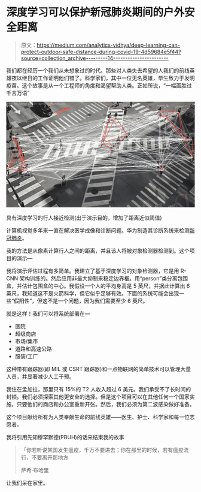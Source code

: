 # 深度学习可以保护新冠肺炎期间的户外安全距离

> 原文：<https://medium.com/analytics-vidhya/deep-learning-can-protect-outdoor-safe-distance-during-covid-19-4d59684e5f44?source=collection_archive---------14----------------------->

我们都在经历一个我们从未想象过的时代。那些对人类失去希望的人我们的前线英雄夜以继日的工作证明他们错了。科学家们，其中一位无名英雄，毕生致力于发明疫苗。这个故事是从一个工程师的角度和渴望帮助人类。正如所说，“一幅画胜过千言万语”

![](img/6496a5c1617153232fff05edcae832da.png)

具有深度学习的行人接近检测(出于演示目的，增加了距离近似阈值)

计算机视觉多年来一直在解决医学成像和诊断问题。华为制造其诊断系统来检测[新冠肺炎](https://www.huaweicentral.com/huawei-launches-ai-diagnosis-for-covid-19-march-2020/)。

我的方法是从像素计算行人之间的距离，并且该人将被对象检测器检测到。这个项目的演示—

我将演示评估过程有多简单。我建立了基于深度学习的对象检测器，它是用 R-CNN 架构训练的。然后应用非最大抑制来稳定边界框。用“person”类分离包围盒，并估计包围盒的中心。我假设一个人的平均身高是 5 英尺，并据此计算出 6 英尺，我知道这不是火箭科学，但它似乎足够有效。下面的系统可能会出现一些“假阳性”，但这不是一个问题，因为我们需要至少 6 英尺。

就是这样！我们可以将系统部署在—

*   医院
*   超级商店
*   市场/集市
*   道路和高速公路
*   服装/工厂

这种带有跟踪器(即 MIL 或 CSRT 跟踪器)和一点物联网的简单技术可以管理大量人员，并显著减少人工干预。

我住在孟加拉，那里只有 15%的 T2 人收入超过 6 美元。我们承受不了长时间的封锁。我们必须探索其他更安全的选择。但是这个项目可以在其他任何一个国家实施，只要他们的商店和办公室重新开张。然后，我们必须为第二波感染做好准备。

这个项目献给所有为人类奉献生命的前线英雄——医生、护士、科学家和每一位志愿者。

我将引用先知穆罕默德(PBUH)的话来结束我的故事

> 「你若听说某国发生瘟疫，千万不要进去；你在那里的时候，若有瘟疫流行，不要离开那地方
> 
> 萨希·布哈里

让我们呆在家里。